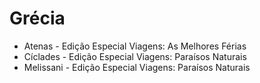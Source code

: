 # Grécia

* Atenas - Edição Especial Viagens: As Melhores Férias
* Cíclades - Edição Especial Viagens: Paraísos Naturais
* Melissani - Edição Especial Viagens: Paraísos Naturais